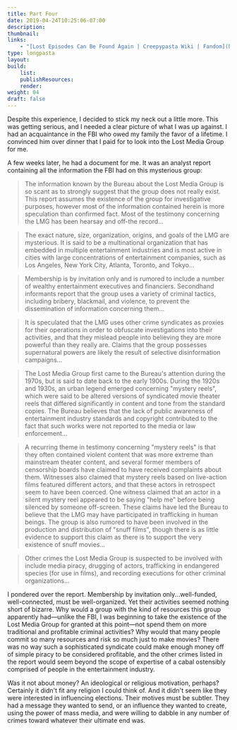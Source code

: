 ```yaml
---
title: Part Four
date: 2019-04-24T10:25:06-07:00
description:
thumbnail:
links:
    - "[Lost Episodes Can Be Found Again | Creepypasta Wiki | Fandom](https://creepypasta.fandom.com/wiki/Lost_Episodes_Can_Be_Found_Again)"
type: longpasta
layout:
build:
    list: 
    publishResources: 
    render:
weight: 04
draft: false
---
```


Despite this experience, I decided to stick my neck out a little more. This was getting serious, and I needed a clear picture of what I was up against. I had an acquaintance in the FBI who owed my family the favor of a lifetime. I convinced him over dinner that I paid for to look into the Lost Media Group for me.

A few weeks later, he had a document for me. It was an analyst report containing all the information the FBI had on this mysterious group:

> The information known by the Bureau about the Lost Media Group is so scant as to strongly suggest that the group does not really exist. This report assumes the existence of the group for investigative purposes, however most of the information contained herein is more speculation than confirmed fact. Most of the testimony concerning the LMG has been hearsay and off-the record...

> The exact nature, size, organization, origins, and goals of the LMG are mysterious. It is said to be a multinational organization that has embedded in multiple entertainment industries and is most active in cities with large concentrations of entertainment companies, such as Los Angeles, New York City, Atlanta, Toronto, and Tokyo...

> Membership is by invitation only and is rumored to include a number of wealthy entertainment executives and financiers. Secondhand informants report that the group uses a variety of criminal tactics, including bribery, blackmail, and violence, to prevent the dissemination of information concerning them...

> It is speculated that the LMG uses other crime syndicates as proxies for their operations in order to obfuscate investigations into their activities, and that they mislead people into believing they are more powerful than they really are. Claims that the group possesses supernatural powers are likely the result of selective disinformation campaigns...

> The Lost Media Group first came to the Bureau's attention during the 1970s, but is said to date back to the early 1900s. During the 1920s and 1930s, an urban legend emerged concerning "mystery reels", which were said to be altered versions of syndicated movie theater reels that differed significantly in content and tone from the standard copies. The Bureau believes that the lack of public awareness of entertainment industry standards and copyright contributed to the fact that such works were not reported to the media or law enforcement...

> A recurring theme in testimony concerning "mystery reels" is that they often contained violent content that was more extreme than mainstream theater content, and several former members of censorship boards have claimed to have received complaints about them. Witnesses also claimed that mystery reels based on live-action films featured different actors, and that these actors in retrospect seem to have been coerced. One witness claimed that an actor in a silent mystery reel appeared to be saying "help me" before being silenced by someone off-screen. These claims have led the Bureau to believe that the LMG may have participated in trafficking in human beings. The group is also rumored to have been involved in the production and distribution of "snuff films", though there is as little evidence to support this claim as there is to support the very existence of snuff movies...

> Other crimes the Lost Media Group is suspected to be involved with include media piracy, drugging of actors, trafficking in endangered species (for use in films), and recording executions for other criminal organizations...

I pondered over the report. Membership by invitation only...well-funded, well-connected, must be well-organized. Yet their activities seemed nothing short of bizarre. Why would a group with the kind of resources this group apparently had—unlike the FBI, I was beginning to take the existence of the Lost Media Group for granted at this point—not spend them on more traditional and profitable criminal activities? Why would that many people commit so many resources and risk so much just to make movies? There was no way such a sophisticated syndicate could make enough money off of simple piracy to be considered profitable, and the other crimes listed in the report would seem beyond the scope of expertise of a cabal ostensibly comprised of people in the entertainment industry.

Was it not about money? An ideological or religious motivation, perhaps? Certainly it didn't fit any religion I could think of. And it didn't seem like they were interested in influencing elections. Their motives must be subtler. They had a message they wanted to send, or an influence they wanted to create, using the power of mass media, and were willing to dabble in any number of crimes toward whatever their ultimate end was.
